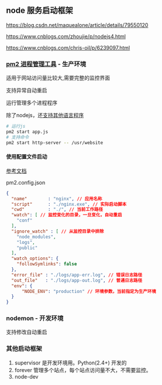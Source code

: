 ## node 服务启动框架

https://blog.csdn.net/maquealone/article/details/79550120

https://www.cnblogs.com/zhoujie/p/nodejs4.html

https://www.cnblogs.com/chris-oil/p/6239097.html

### [pm2 进程管理工具](https://github.com/Unitech/pm2) - 生产环境

适用于网站访问量比较大,需要完整的监控界面

支持异常自动重启

运行管理多个进程程序

除了nodejs，还[支持其他语言程序](https://pm2.io/doc/en/runtime/guide/process-management/?utm_source=github#manage-any-application-type) 

```sh
# 运行js
pm2 start app.js
# 支持命令
pm2 start http-server -- /usr/website
```

#### 使用配置文件启动

[参考文档](https://www.cnblogs.com/chyingp/p/pm2-documentation.html)

pm2.config.json

```json
{
  "name"        : "nginx", // 应用名称
  "script"      : "./nginx.exe", // 实际启动脚本
  "cwd"         : "./", // 当前工作路径
  "watch": [ // 监控变化的目录，一旦变化，自动重启
    "conf"
  ],
  "ignore_watch" : [ // 从监控目录中排除
    "node_modules", 
    "logs",
    "public"
  ],
  "watch_options": {
    "followSymlinks": false
  },
  "error_file" : "./logs/app-err.log", // 错误日志路径
  "out_file"   : "./logs/app-out.log", // 普通日志路径
  "env": {
      "NODE_ENV": "production" // 环境参数，当前指定为生产环境
  }
}
```


### nodemon - 开发环境
支持修改自动重启

### 其他启动框架
1. supervisor 是开发环境用。Python(2.4+) 开发的
2. forever 管理多个站点，每个站点访问量不大，不需要监控。
3. node-dev